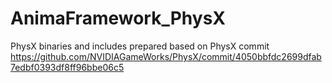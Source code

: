 # AnimaFramework_PhysX

PhysX binaries and includes prepared based on PhysX commit https://github.com/NVIDIAGameWorks/PhysX/commit/4050bbfdc2699dfab7edbf0393df8ff96bbe06c5

